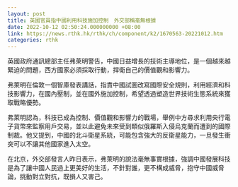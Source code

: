 ```yaml
---
layout: post
title: 英國官員指中國利用科技施加控制　外交部稱毫無根據
date: 2022-10-12 02:50:24.000000000 +08:00
link: https://news.rthk.hk/rthk/ch/component/k2/1670563-20221012.htm
categories: rthk
---
```


英國政府通訊總部主任弗萊明警告，中國日益增長的技術主導地位，是一個越來越緊迫的問題，西方國家必須採取行動，捍衛自己的價值觀和影響力。

弗萊明在倫敦一個智庫發表講話，指責中國試圖改寫國際安全規則，利用經濟和科技影響力，在國內壓制，並在國外施加控制，希望透過塑造世界技術生態系統來獲取戰略優勢。

弗萊明認為，科技已成為控制、價值觀和影響力的戰場，舉例中方尋求利用央行電子貨幣來監察用戶交易，並以此避免未來受到類似俄羅斯入侵烏克蘭而遭到的國際制裁。他又提到，中國的北斗衛星系統，可能包含強大的反衛星能力，一旦發生衝突可以不讓其他國家進入太空。

在北京，外交部發言人昨日表示，弗萊明的說法毫無事實根據，強調中國發展科技是為了讓中國人民過上更美好的生活，不針對誰，更不構成威脅，抱守中國威脅論，挑動對立對抗，既損人又害己。
